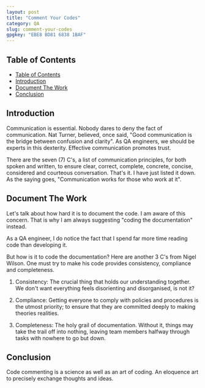 ```yaml
---
layout: post
title: "Comment Your Codes"
category: QA
slug: comment-your-codes
gpgkey: "EBE8 BD81 6838 1BAF"
---
```


## Table of Contents

- [Table of Contents](#table-of-contents)
- [Introduction](#introduction)
- [Document The Work](#document-the-work)
- [Conclusion](#conclusion)

## Introduction

Communication is essential. Nobody dares to deny the fact of communication. Nat Turner, believed, once said, "Good communication is the bridge between confusion and clarity". As QA engineers, we should be experts in this dexterity. Effective communication promotes trust.

There are the seven (7) C's, a list of communication principles, for both spoken and written, to ensure clear, correct, complete, concrete, concise, considered and courteous conversation. That's it. I have just listed it down. As the saying goes, "Communication works for those who work at it".

## Document The Work

Let's talk about how hard it is to document the code. I am aware of this concern. That is why I am always suggesting "coding the documentation" instead.

As a QA engineer, I do notice the fact that I spend far more time reading code than developing it.

But how is it to code the documentation? Here are another 3 C's from Nigel Wilson. One must try to make his code provides consistency, compliance and completeness.

1. Consistency: The crucial thing that holds our understanding together. We don't want everything feels disorienting and disorganised, is not it?

2. Compliance: Getting everyone to comply with policies and procedures is the utmost priority; to ensure that they are committed deeply to making theories realities.

3. Completeness: The holy grail of documentation. Without it, things may take the trail off into nothing, leaving team members halfway through tasks with nowhere to go but down.

## Conclusion

Code commenting is a science as well as an art of coding. An eloquence art to precisely exchange thoughts and ideas.
